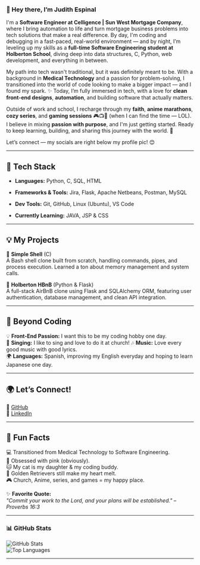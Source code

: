 ### 🎀 Hey there, I’m Judith Espinal

I'm a **Software Engineer at Celligence | Sun West Mortgage Company**, where I bring automation to life and turn mortgage business problems into tech solutions that make a real difference. By day, I'm coding and debugging in a fast-paced, real-world environment — and by night, I’m leveling up my skills as a **full-time Software Engineering student at Holberton School**, diving deep into data structures, C, Python, web development, and everything in between.

My path into tech wasn't traditional, but it was definitely meant to be. With a background in **Medical Technology** and a passion for problem-solving, I transitioned into the world of code looking to make a bigger impact — and I found my spark. ✨ Today, I’m fully immersed in tech, with a love for **clean front-end designs**, **automation**, and building software that actually matters.

Outside of work and school, I recharge through my **faith**, **anime marathons**, **cozy series**, and **gaming sessions** 🎮📺📖 (when I can find the time — LOL). I believe in mixing **passion with purpose**, and I'm just getting started. Ready to keep learning, building, and sharing this journey with the world. 💫

Let’s connect — my socials are right below my profile pic! 😊 

---

## 🔧 **Tech Stack**
- **Languages:** Python, C, SQL, HTML

- **Frameworks & Tools:** Jira, Flask, Apache Netbeans, Postman, MySQL

- **Dev Tools:** Git, GitHub, Linux (Ubuntu), VS Code 

- **Currently Learning:** JAVA, JSP & CSS

---

## 💡 **My Projects**
🚀 **Simple Shell** (C)  
A Bash shell clone built from scratch, handling commands, pipes, and process execution. Learned a ton about memory management and system calls.  

🏡 **Holberton HBnB** (Python & Flask)  
A full-stack AirBnB clone using Flask and SQLAlchemy ORM, featuring user authentication, database management, and clean API integration.

---

## 🎯 **Beyond Coding**
💡 **Front-End Passion:** I want this to be my coding hobby one day.  
🎤 **Singing:** I like to sing and love to do it at church!
🎶 **Music:** Love every good music with good lyrics.  
🌍 **Languages:** Spanish, improving my English everyday and hoping to learn Japanese one day. 

---

## 🌍 **Let’s Connect!**
📌 [GitHub](https://github.com/judiihh)  
📌 [LinkedIn](https://linkedin.com/in/judithespinal12)  

---

## 🎲 **Fun Facts**
💻 Transitioned from Medical Technology to Software Engineering.  
🎀 Obsessed with pink (obviously).  
🐱 My cat is my daughter & my coding buddy.  
🐶 Golden Retrievers still make my heart melt.  
🎮 Church, Anime, series, and games = my happy place.  

✨ **Favorite Quote:**  
_"Commit your work to the Lord, and your plans will be established." – Proverbs 16:3_  

---

### 📊 **GitHub Stats**
![GitHub Stats](https://github-readme-stats.vercel.app/api?username=judiihh&show_icons=true&theme=pink)  
![Top Languages](https://github-readme-stats.vercel.app/api/top-langs/?username=judiihh&layout=compact&theme=pink)

---

<!---This keeps it **fun, structured, and uniquely you!** 🎀 Let me know if you want any tweaks! 😃💖 --->  


<!---
judiihh/judiihh is a ✨ special ✨ repository because its `README.md` (this file) appears on your GitHub profile.
You can click the Preview link to take a look at your changes.
--->
